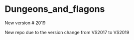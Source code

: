 # Dungeons_and_flagons

New version # 2019 

New repo due to the version change from VS2017 to VS2019
